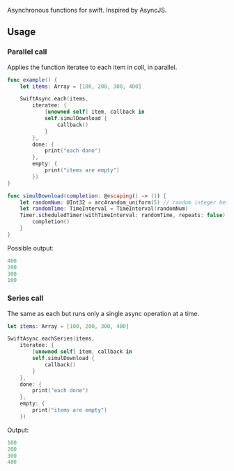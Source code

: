 Asynchronous functions for swift. Inspired by AsyncJS.

## Usage

### Parallel call
Applies the function iteratee to each item in coll, in parallel.

```swift
func example() {
    let items: Array = [100, 200, 300, 400]

    SwiftAsync.each(items,
        iteratee: {
            [unowned self] item, callback in
            self.simulDownload {
                callback()
            }
        }, 
        done: {
            print("each done")
        }, 
        empty: {
            print("items are empty")
        })
}

func simulDownload(completion: @escaping() -> ()) {
    let randomNum: UInt32 = arc4random_uniform(5) // random integer between 0 and 5
    let randomTime: TimeInterval = TimeInterval(randomNum)
    Timer.scheduledTimer(withTimeInterval: randomTime, repeats: false) { timer in
        completion()
    }
}    
```

Possible output:
```swift
400
200
300
100
```

### Series call
The same as each but runs only a single async operation at a time.

```swift
let items: Array = [100, 200, 300, 400]

SwiftAsync.eachSeries(items,
    iteratee: {
        [unowned self] item, callback in
        self.simulDownload {
            callback()
        }
    }, 
    done: {
        print("each done")
    }, 
    empty: {
        print("items are empty")
    })
```

Output:
```swift
100
200
300
400
```
